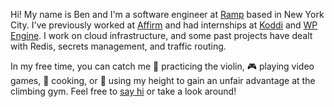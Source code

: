 Hi! My name is Ben and I'm a software engineer at [Ramp](https://ramp.com/) based in New York City.
I've previously worked at [Affirm](https://affirm.com/) and had internships at
[Koddi](https://koddi.com/) and [WP Engine](https://wpengine.com/).
I work on cloud infrastructure, and some past projects have dealt with Redis, secrets management,
and traffic routing.

In my free time, you can catch me 🎻 practicing the violin, 🎮 playing video games, 🍳 cooking, or 🧗 using my
height to gain an unfair advantage at the climbing gym.
Feel free to [say hi](mailto:benjamin.porter@utexas.edu) or take a look around!
